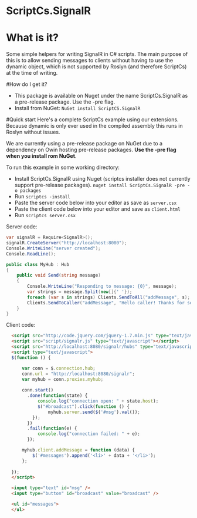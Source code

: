 ScriptCs.SignalR
================

# What is it?
Some simple helpers for writing SignalR in C# scripts. The main purpose of this is to allow sending messages to clients without having to use the dynamic object, which is not supported by Roslyn (and therefore ScriptCs) at the time of writing.

#How do I get it?
* This package is available on Nuget under the name ScriptCs.SignalR as a pre-release package. Use the -pre flag.
* Install from NuGet: `NuGet install ScriptCS.SignalR`

#Quick start
Here's a complete ScriptCs example using our extensions. Because dynamic is only ever used in the compiled assembly this runs in Roslyn without issues.

We are currently using a pre-release package on NuGet due to a dependency on Owin hosting pre-release packages. **Use the -pre flag when you install rom NuGet**.

To run this example in some working directory:
* Install ScriptCs.SignalR using Nuget (scriptcs installer does not currently support pre-release packages). `nuget install ScriptCs.SignalR -pre -o packages`
* Run `scriptcs -install`
* Paste the server code below into your editor as save as `server.csx`
* Paste the client code below into your editor and save as `client.html`
* Run `scriptcs server.csx`

Server code:
```csharp
var signalR = Require<SignalR>();
signalR.CreateServer("http://localhost:8080");
Console.WriteLine("server created");
Console.ReadLine();

public class MyHub : Hub
{
	public void Send(string message)
	{
		Console.WriteLine("Responding to message: {0}", message);
		var strings = message.Split(new[]{' '});
		foreach (var s in strings) Clients.SendToAll("addMessage", s);
		Clients.SendToCaller("addMessage", "Hello caller! Thanks for sending " + message);	
	}
}
```

Client code:
```html
  <script src="http://code.jquery.com/jquery-1.7.min.js" type="text/javascript"></script>
  <script src="script/signalr.js" type="text/javascript"></script>
  <script src="http://localhost:8080/signalr/hubs" type="text/javascript"></script>
  <script type="text/javascript">
  $(function () {

	  var conn = $.connection.hub;
	  conn.url = "http://localhost:8080/signalr";
	  var myhub = conn.proxies.myhub;
	  
	  conn.start()
		.done(function(state) {
			console.log("connection open: " + state.host);
			$("#broadcast").click(function () {
				myhub.server.send($('#msg').val());
          });
		})
		.fail(function(e) {
			console.log("connection failed: " + e);
		});	

	  myhub.client.addMessage = function (data) {
          $('#messages').append('<li>' + data + '</li>');
      };
		
  });
  </script>

  <input type="text" id="msg" />
  <input type="button" id="broadcast" value="broadcast" />

  <ul id="messages">
  </ul>
```